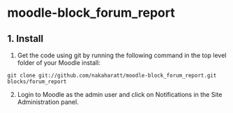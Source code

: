 # moodle-block_forum_report

## 1. Install

1) Get the code using git by running the following command in the top level folder of your Moodle install:

`git clone git://github.com/nakaharatt/moodle-block_forum_report.git blocks/forum_report`

2) Login to Moodle as the admin user and click on Notifications in the Site Administration panel.
